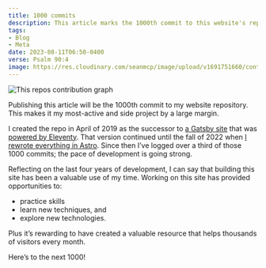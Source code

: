 ```yaml
---
title: 1000 commits
description: This article marks the 1000th commit to this website's repository
tags:
- Blog
- Meta
date: 2023-08-11T06:50-0400
verse: Psalm 90:4
image: https://res.cloudinary.com/seanmcp/image/upload/v1691751660/contribution-graph_i3pdcb.png
---
```


![This repos contribution graph](https://res.cloudinary.com/seanmcp/image/upload/w_604/contribution-graph_i3pdcb.png)

Publishing this article will be the 1000th commit to my website repository. This
makes it my most-active and side project by a large margin.

I created the repo in April of 2019 as the successor to
[a Gatsby site](https://github.com/SeanMcP/.com) that was
[powered by Eleventy](https://github.com/SeanMcP/seanmcp.com/tree/231e93ae7b353432148b54e065248d8724f610b9).
That version continued until the fall of 2022 when
[I rewrote everything in Astro](https://github.com/SeanMcP/seanmcp.com/tree/53841b172d875f54bd63fc972f97c28d949f73c3).
Since then I’ve logged over a third of those 1000 commits; the pace of
development is going strong.

Reflecting on the last four years of development, I can say that building this
site has been a valuable use of my time. Working on this site has provided
opportunities to:

- practice skills
- learn new techniques, and
- explore new technologies.

Plus it’s rewarding to have created a valuable resource that helps thousands of
visitors every month.

Here’s to the next 1000!
